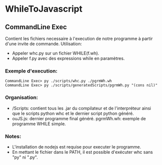 # WhileToJavascript

## CommandLine Exec
Contient les fichiers necessaire à l'execution de notre programme à partir d'une invite de commande.
Utilisation:
- Appeler whc.py sur un fichier WHILE(f.wh).
- Appeler f.py avec des expressions while en paramètres.
### Exemple d'execution:
```
CommandLine Exec> py ./scripts/whc.py ./pgrmWh.wh
CommandLine Exec> py ./scripts/generatedScripts/pgrmWh.py "(cons nil)"
```
### Organisation:
- /Scripts: contient tous les .jar du compilateur et de l'interpréteur ainsi que le scripts python whc et le dernier script python généré.
- ouJS.js: dernier programme final généré.
pgrmWh.wh: exemple de programme WHILE simple.
### Notes:
- L'installation de nodejs est requise pour executer le programme.
- En mettant le fichier dans le PATH, il est possible d'exécuter whc sans "py" ni ".py".  
